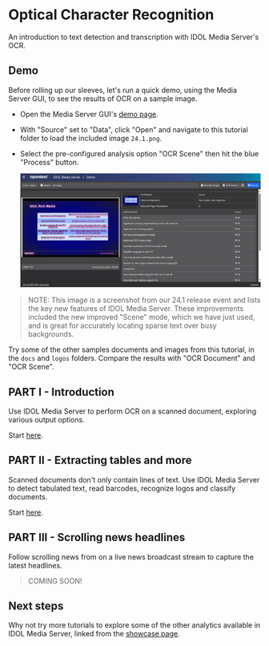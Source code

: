 # Optical Character Recognition

An introduction to text detection and transcription with IDOL Media Server's OCR.

## Demo

Before rolling up our sleeves, let's run a quick demo, using the Media Server GUI, to see the results of OCR on a sample image.

- Open the Media Server GUI's [demo page](http://localhost:14000/a=gui#/demo).
- With "Source" set to "Data", click "Open" and navigate to this tutorial folder to load the included image `24.1.png`.
- Select the pre-configured analysis option "OCR Scene" then hit the blue "Process" button.

    ![gui-demo](figs/gui-demo.png)

> NOTE: This image is a screenshot from our 24.1 release event and lists the key new features of IDOL Media Server. These improvements included the new improved "Scene" mode, which we have just used, and is great for accurately locating sparse text over busy backgrounds.

Try some of the other samples documents and images from this tutorial, in the `docs` and `logos` folders. Compare the results with "OCR Document" and "OCR Scene".

## PART I - Introduction

Use IDOL Media Server to perform OCR on a scanned document, exploring various output options.

Start [here](PART_I.md).

## PART II - Extracting tables and more

Scanned documents don't only contain lines of text.  Use IDOL Media Server to detect tabulated text, read barcodes, recognize logos and classify documents.

Start [here](PART_II.md).

## PART III - Scrolling news headlines

Follow scrolling news from on a live news broadcast stream to capture the latest headlines.

> COMING SOON!

## Next steps

Why not try more tutorials to explore some of the other analytics available in IDOL Media Server, linked from the [showcase page](../README.md).
